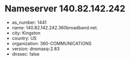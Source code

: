 # Nameserver 140.82.142.242

* as_number: 1441
* name: 140.82.142.242.360broadband.net.
* city: Kingston
* country: US
* organization: 360-COMMUNICATIONS
* version: dnsmasq-2.83
* dnssec: false
